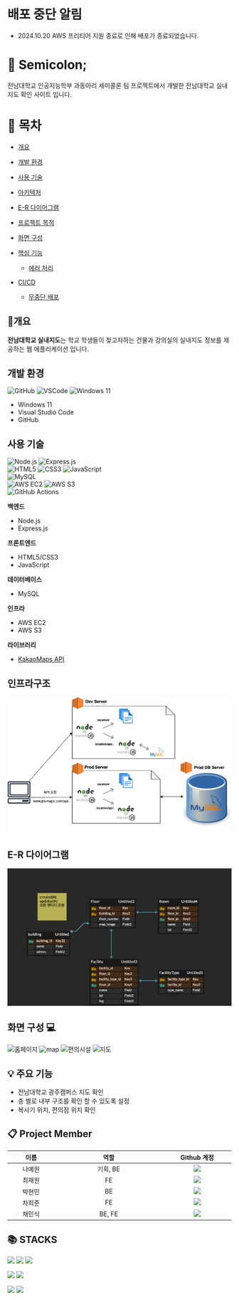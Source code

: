 # 배포 중단 알림
- 2024.10.20 AWS 프리티어 지원 종료로 인해 배포가 종료되었습니다. 

# :pushpin: Semicolon; 
<p>전남대학교 인공지능학부 과동아리 세미콜론 팀 프로젝트에서 개발한 전남대학교 실내지도 확인 사이트 입니다.</p>

# 📖 목차 
 - [개요](#개요) 
 - [개발 환경](#개발-환경)
 - [사용 기술](#사용-기술)
 - [아키텍처](#인프라구조) 
 - [E-R 다이어그램](#e-r-다이어그램)
 - [프로젝트 목적](#프로젝트-목적)
 - [화면 구성](#화면-구성)
 -  [핵심 기능](#핵심-기능)
    - [에러 처리](#에러처리)

 - [CI/CD](#cicd)
    - [무중단 배포](#무중단-배포)


## 📃개요
**전남대학교 실내지도**는 학교 학생들이 찾고자하는 건물과 강의실의 실내지도 정보를 제공하는 웹 에플리케이션 입니다.<br> 

## 개발 환경

![GitHub](https://img.shields.io/badge/github-606060?style=flat&logo=github) 
![VSCode](https://img.shields.io/badge/vscode-blue?style=flat&logo=VisualStudioCode) 
![Windows 11](https://img.shields.io/badge/windows%2011-0078D6?style=flat&logo=windows)

- Windows 11
- Visual Studio Code
- GitHub

## 사용 기술

![Node.js](https://img.shields.io/badge/Node.js-18-339933?style=flat&logo=nodedotjs)  ![Express.js](https://img.shields.io/badge/Express.js-4.18-000000?style=flat&logo=express)  
![HTML5](https://img.shields.io/badge/HTML5-E34F26?style=flat&logo=html5)  ![CSS3](https://img.shields.io/badge/CSS3-1572B6?style=flat&logo=css3)  ![JavaScript](https://img.shields.io/badge/JavaScript-F7DF1E?style=flat&logo=javascript)  
![MySQL](https://img.shields.io/badge/MySQL-8.0.28-4479A1?style=flat&logo=mysql)  
![AWS EC2](https://img.shields.io/badge/AWS%20EC2-FF9900?style=flat&logo=amazonec2)  ![AWS S3](https://img.shields.io/badge/AWS%20S3-FF9900?style=flat&logo=amazons3)  
![GitHub Actions](https://img.shields.io/badge/GitHub%20Actions-2088FF?style=flat&logo=githubactions)

**백엔드**
- Node.js
- Express.js

**프론트엔드**
- HTML5/CSS3
- JavaScript

**데이터베이스**
- MySQL

**인프라**
- AWS EC2
- AWS S3


**라이브러리**
- [KakaoMaps API](https://apis.map.kakao.com/)

## 인프라구조
![인프라구조](https://github.com/yew0n12/Semicolon_web/blob/realMain/public/images/jnu.drawio.png)

## E-R 다이어그램
![ERD](https://github.com/yew0n12/Semicolon_web/blob/realMain/public/images/jnuMapERD.png)



## 화면 구성 💻
![홈페이지](https://github.com/user-attachments/assets/ff725a69-7c54-4dad-a3ee-5dafec2f561e)
![map ](https://github.com/user-attachments/assets/25d3e779-8217-4464-a134-b60a92daa542)
![편의시설](https://github.com/user-attachments/assets/54cb5ebe-2a84-4744-9aa3-d1cfadfcf372)
![지도](https://github.com/user-attachments/assets/8de9398a-5b0b-44e5-b275-3a20045d8431)


## :bulb: 주요 기능
<ul>
	<li>전남대학교 광주캠퍼스 지도 확인</li>
	<li>층 별로 내부 구조를 확인 할 수 있도록 설정</li>
	<li>복사기 위치, 편의점 위치 확인</li>
</ul>
	
## :clipboard: Project Member
<table width="800">
<thead>
<tr>
<th width="100" align="center">이름</th>
<th width="250" align="center">역할</th>
<th width="150" align="center">Github 계정</th>
</tr> 
</thead>

<tbody>
<tr>
<td width="100" align="center">나예원</td>
<td width="250" align="center">기획, BE </td>
<td width="150" align="center">
  <a href="https://github.com/yew0n12" target="_blank"><img src="https://img.shields.io/badge/yew0n12-655ced?style=social&logo=github"></a></td>
</tr>
	
<tr>
<td width="100" align="center">최재원</td>
<td width="250" align="center">FE</td>
<td width="150" align="center">	
	<a href="https://github.com/ppre1ude" target="_blank"><img src="https://img.shields.io/badge/ppre1ude-655ced?style=social&logo=github"></a></td>
</td>
</tr>

<tr>
<td width="100" align="center">박현민</td>
<td width="250" align="center">BE</td>
<td width="150" align="center">	
	<a href="" target="https://github.com/hyunminee"><img src="https://img.shields.io/badge/hyunminee-655ced?style=social&logo=github"></a></td>
</td>
</tr>
	
<tr>
<td width="100" align="center">차희준</td>
<td width="250" align="center">FE</td>
<td width="150" align="center">	
	<a href="https://github.com/mono009" target="_blank"><img src="https://img.shields.io/badge/mono009-655ced?style=social&logo=github"/></a>
</td>
</tr>

<tr>
<td width="100" align="center">채민식</td>
<td width="250" align="center">BE, FE</td>
<td width="150" align="center">	
	<a href="https://github.com/minsik" target="_blank"><img src="https://img.shields.io/badge/minsik-655ced?style=social&logo=github"/></a>
</td>
</tr>
</tbody>
</table>

## 📚 STACKS
<p>
  <img src="https://img.shields.io/badge/html5-E34F26?style=for-the-badge&logo=html5&logoColor=white"> 
  <img src="https://img.shields.io/badge/css-1572B6?style=for-the-badge&logo=css3&logoColor=white"> 
  <img src="https://img.shields.io/badge/javascript-F7DF1E?style=for-the-badge&logo=javascript&logoColor=black"> 
</p>
<p>
  <img src="https://img.shields.io/badge/mysql-4479A1?style=for-the-badge&logo=mysql&logoColor=white"> 
  <img src="https://img.shields.io/badge/node.js-339933?style=for-the-badge&logo=Node.js&logoColor=white">
</p>
<p>
  <img src="https://img.shields.io/badge/amazonaws-232F3E?style=for-the-badge&logo=amazonaws&logoColor=white"> 
  <img src="https://img.shields.io/badge/github-181717?style=for-the-badge&logo=github&logoColor=white">
</p>







